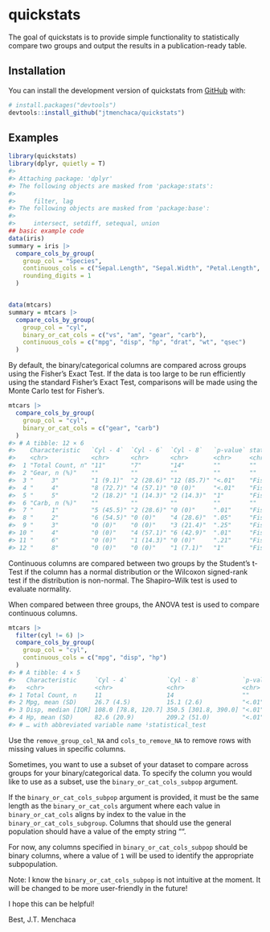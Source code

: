 
<!-- README.md is generated from README.Rmd. Please edit that file -->

# quickstats

<!-- badges: start -->
<!-- badges: end -->

The goal of quickstats is to provide simple functionality to
statistically compare two groups and output the results in a
publication-ready table.

## Installation

You can install the development version of quickstats from
[GitHub](https://github.com/) with:

``` r
# install.packages("devtools")
devtools::install_github("jtmenchaca/quickstats")
```

## Examples

``` r
library(quickstats)
library(dplyr, quietly = T)
#> 
#> Attaching package: 'dplyr'
#> The following objects are masked from 'package:stats':
#> 
#>     filter, lag
#> The following objects are masked from 'package:base':
#> 
#>     intersect, setdiff, setequal, union
## basic example code
data(iris)
summary = iris |>
  compare_cols_by_group(
    group_col = "Species",
    continuous_cols = c("Sepal.Length", "Sepal.Width", "Petal.Length", "Petal.Width"),
    rounding_digits = 1
  )


data(mtcars)
summary = mtcars |>
  compare_cols_by_group(
    group_col = "cyl",
    binary_or_cat_cols = c("vs", "am", "gear", "carb"),
    continuous_cols = c("mpg", "disp", "hp", "drat", "wt", "qsec")
  )
```

By default, the binary/categorical columns are compared across groups
using the Fisher’s Exact Test. If the data is too large to be run
efficiently using the standard Fisher’s Exact Test, comparisons will be
made using the Monte Carlo test for Fisher’s.

``` r
mtcars |>
  compare_cols_by_group(
    group_col = "cyl",
    binary_or_cat_cols = c("gear", "carb")
  )
#> # A tibble: 12 × 6
#>    Characteristic   `Cyl - 4`  `Cyl - 6`  `Cyl - 8`   `p-value` statistical_test
#>    <chr>            <chr>      <chr>      <chr>       <chr>     <chr>           
#>  1 "Total Count, n" "11"       "7"        "14"        ""        ""              
#>  2 "Gear, n (%)"    ""         ""         ""          ""        ""              
#>  3 "     3"         "1 (9.1)"  "2 (28.6)" "12 (85.7)" "<.01"    "Fisher's Exact"
#>  4 "     4"         "8 (72.7)" "4 (57.1)" "0 (0)"     "<.01"    "Fisher's Exact"
#>  5 "     5"         "2 (18.2)" "1 (14.3)" "2 (14.3)"  "1"       "Fisher's Exact"
#>  6 "Carb, n (%)"    ""         ""         ""          ""        ""              
#>  7 "     1"         "5 (45.5)" "2 (28.6)" "0 (0)"     ".01"     "Fisher's Exact"
#>  8 "     2"         "6 (54.5)" "0 (0)"    "4 (28.6)"  ".05"     "Fisher's Exact"
#>  9 "     3"         "0 (0)"    "0 (0)"    "3 (21.4)"  ".25"     "Fisher's Exact"
#> 10 "     4"         "0 (0)"    "4 (57.1)" "6 (42.9)"  ".01"     "Fisher's Exact"
#> 11 "     6"         "0 (0)"    "1 (14.3)" "0 (0)"     ".21"     "Fisher's Exact"
#> 12 "     8"         "0 (0)"    "0 (0)"    "1 (7.1)"   "1"       "Fisher's Exact"
```

Continuous columns are compared between two groups by the Student’s
t-Test if the column has a normal distribution or the Wilcoxon
signed-rank test if the distribution is non-normal. The Shapiro–Wilk
test is used to evaluate normality.

When compared between three groups, the ANOVA test is used to compare
continuous columns.

``` r
mtcars |> 
  filter(cyl != 6) |> 
  compare_cols_by_group(
    group_col = "cyl", 
    continuous_cols = c("mpg", "disp", "hp")
  )
#> # A tibble: 4 × 5
#>   Characteristic     `Cyl - 4`           `Cyl - 8`            `p-value` statis…¹
#>   <chr>              <chr>               <chr>                <chr>     <chr>   
#> 1 Total Count, n     11                  14                   ""        ""      
#> 2 Mpg, mean (SD)     26.7 (4.5)          15.1 (2.6)           "<.01"    "Studen…
#> 3 Disp, median [IQR] 108.0 [78.8, 120.7] 350.5 [301.8, 390.0] "<.01"    "Wilcox…
#> 4 Hp, mean (SD)      82.6 (20.9)         209.2 (51.0)         "<.01"    "Studen…
#> # … with abbreviated variable name ¹​statistical_test
```

Use the `remove_group_col_NA` and `cols_to_remove_NA` to remove rows
with missing values in specific columns.

Sometimes, you want to use a subset of your dataset to compare across
groups for your binary/categorical data. To specify the column you would
like to use as a subset, use the `binary_or_cat_cols_subpop` argument.

If the `binary_or_cat_cols_subpop` argument is provided, it must be the
same length as the `binary_or_cat_cols` argument where each value in
`binary_or_cat_cols` aligns by index to the value in the
`binary_or_cat_cols_subgroup`. Columns that should use the general
population should have a value of the empty string ““.

For now, any columns specified in `binary_or_cat_cols_subpop` should be
binary columns, where a value of `1` will be used to identify the
appropriate subpopulation.

Note: I know the `binary_or_cat_cols_subpop` is not intuitive at the
moment. It will be changed to be more user-friendly in the future!

I hope this can be helpful!

Best, J.T. Menchaca
